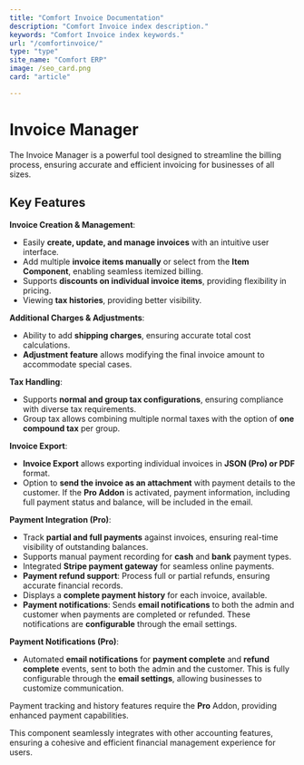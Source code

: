 ```yaml
---
title: "Comfort Invoice Documentation"
description: "Comfort Invoice index description."
keywords: "Comfort Invoice index keywords."
url: "/comfortinvoice/"
type: "type"
site_name: "Comfort ERP"
image: /seo_card.png
card: "article"

---
```


# Invoice Manager

The Invoice Manager is a powerful tool designed to streamline the billing process, ensuring accurate and efficient invoicing for businesses of all sizes.

## Key Features ##

**Invoice Creation & Management**:
+ Easily **create, update, and manage invoices** with an intuitive user interface.
+ Add multiple **invoice items manually** or select from the **Item Component**, enabling seamless itemized billing.
+ Supports **discounts on individual invoice items**, providing flexibility in pricing.
+ Viewing **tax histories**, providing better visibility.

**Additional Charges & Adjustments**:
+ Ability to add **shipping charges**, ensuring accurate total cost calculations.
+ **Adjustment feature** allows modifying the final invoice amount to accommodate special cases.

**Tax Handling**:
+ Supports **normal and group tax configurations**, ensuring compliance with diverse tax requirements.
+ Group tax allows combining multiple normal taxes with the option of **one compound tax** per group.

**Invoice Export**:
+ **Invoice Export** allows exporting individual invoices in **JSON (Pro) or PDF** format.
+ Option to **send the invoice as an attachment** with payment details to the customer. If the **Pro Addon** is activated, payment information, including full payment status and balance, will be included in the email.

**Payment Integration (Pro)**:
+ Track **partial and full payments** against invoices, ensuring real-time visibility of outstanding balances.
+ Supports manual payment recording for **cash** and **bank** payment types.
+ Integrated **Stripe payment gateway** for seamless online payments.
+ **Payment refund support**: Process full or partial refunds, ensuring accurate financial records.
+ Displays a **complete payment history** for each invoice, available.
+ **Payment notifications**: Sends **email notifications** to both the admin and customer when payments are completed or refunded. These notifications are **configurable** through the email settings.

**Payment Notifications (Pro)**:
+ Automated **email notifications** for **payment complete** and **refund complete** events, sent to both the admin and the customer. This is fully configurable through the **email settings**, allowing businesses to customize communication.

Payment tracking and history features require the **Pro** Addon, providing enhanced payment capabilities.

This component seamlessly integrates with other accounting features, ensuring a cohesive and efficient financial management experience for users.

